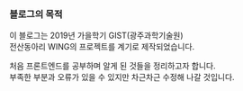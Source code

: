 ### 블로그의 목적

이 블로그는 2019년 가을학기 GIST(광주과학기술원)<br>전산동아리 WING의 프로젝트를 계기로 제작되었습니다.

처음 프론트엔드를 공부하며 알게 된 것들을 정리하고자 합니다.<br>
부족한 부분과 오류가 있을 수 있지만 차근차근 수정해 나갈 것입니다.
